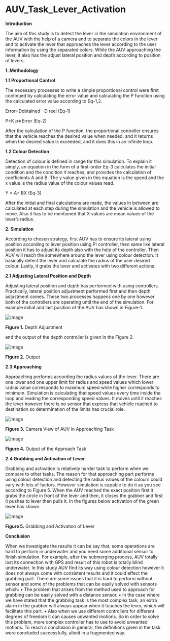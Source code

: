 # AUV_Task_Lever_Activation

**Introduction**

The aim of this study is to detect the lever in the simulation environment of the AUV with the help
of a camera and to separate the colors in the lever and to activate the lever that approaches the lever
according to the user information by using the separated colors. While the AUV approaching the
lever, it also has the adjust lateral position and depth according to position of levers.

**1. Methodology**

**1.1 Proportional Control**

The necessary processes to write a simple proportional control were first continued by calculating
the error value and calculating the P function using the calculated error value according to Eq-1,2.

Error=Dobtained −D reel                                                                         (Eq-1)

P=K p∗Error                                                                                     (Eq-2)

After the calculation of the P function, the proportional controller ensures that the vehicle reaches
the desired value when needed, and it returns when the desired value is exceeded, and it does this in
an infinite loop.

**1.2 Colour Detection**

Detection of colour is defined in range for this simulation. To explain it simply, an equation in the
form of a first-order Eq-3 calculates the initial condition and the condition it reaches, and provides
the calculation of coefficients A and B. The y value given in this equation is the speed and the x
value is the radius value of the colour values read.

Y = A+ BX                                                                                      (Eq-3)

After the initial and final calculations are made, the values in between are calculated at each step
during the simulation and the vehicle is allowed to move. Also it has to be mentioned that X values
are mean values of the lever’s radius.

**2. Simulation**

According to chosen strategy, first AUV has to ensure its lateral using position according to lever
position using PI controller, then same like lateral position it has to adjust its depth also with the
help of the controller. Then AUV will reach the somewhere around the lever using colour detection.
It basically detect the lever and calculate the radius of the user desired colour. Lastly, it grabs the
lever and activates with two different actions.

**2.1 Adjusting Lateral Position and Depth**

Adjusting lateral position and depth has performed with using controllers. Practically, lateral
position adjustment performed first and then depth adjustment comes. These two processes happens
one by one however both of the controllers are operating until the end of the simulation. For
example initial and last position of the AUV has shown in Figure-1.

![image](https://github.com/kaganbozali/AUV_Task_Lever_Activation/assets/104154215/68e94dea-9987-4469-ae3f-8b1f2e8214e1)

**Figure 1.** Depth Adjustment

and the output of the depth controller is given in the Figure 2.

![image](https://github.com/kaganbozali/AUV_Task_Lever_Activation/assets/104154215/69de10ac-7a04-46e9-bde0-72a9a6a2c40e)

**Figure 2.** Output

**2.3 Approaching**

Approaching performs according the radius values of the lever. There are one lower and one upper
limit for radius and speed values which lower radius value corresponds to maximum speed while
higher corresponds to minimum. Simulation is calculating that speed values every time inside the
loop and reading the corresponding speed values. It moves until it reaches the lever however there
is no sensor that express that vehicle reached to destination so determination of the limits has
crucial role.

![image](https://github.com/kaganbozali/AUV_Task_Lever_Activation/assets/104154215/6b4c649a-35f7-480a-ab71-a0948fd59144)

**Figure 3.** Camera View of AUV in Approaching Task

![image](https://github.com/kaganbozali/AUV_Task_Lever_Activation/assets/104154215/f4ef6364-6997-4e49-bd7d-d8fd177829df)

**Figure 4.** Output of the Approach Task

**2.4 Grabbing and Activation of Lever**

Grabbing and activation is relatively harder task to perform when we compare to other tasks. The
reason for that approaching part performs using colour detection and detecting the radius values of
the colours could vary with lots of factors. However simulation is capable to do it as you see
according to Figure 5. When the AUV reached the exact position first it grabs the circle in front of
the lever and then, it closes the grabber and first it pushes to lever then pulls it. In the figures below
activation of the green lever has shown.

![image](https://github.com/kaganbozali/AUV_Task_Lever_Activation/assets/104154215/4637f37e-207e-444f-83d6-037f82fcdaa1)

**Figure 5.** Grabbing and Activation of Lever

**Conclusion**

When we investigate the results it can be say that, some operations are hard to perform in
underwater and you need some additional sensor to finish simulation. For example, after the
submerging process, AUV totally lost its connection with GPS and result of this robot is totally
blind underwater. In this study AUV find its way using colour detection however it does not always
come with consistent results and it could effect the grabbing part.
There are some issues that it is hard to perform without sensor and some of the problems that can be
easily solved with sensors which:
• The problem that arises from the method used to approach for grabbing can be easily solved
with a distance sensor.
• In the case where we have stated that the grabbing task is the most complex task, an extra
alarm in the grabber will always appear when it touches the lever, which will facilitate this
part.
• Also when we use different controllers for different degrees of freedom it can causes
unwanted motions. So in order to solve this problem, more complex controller has to use to
avoid unwanted motions.
To reach a conclusion in general, the definitions given in the task were concluded successfully,
albeit in a fragmented way.
